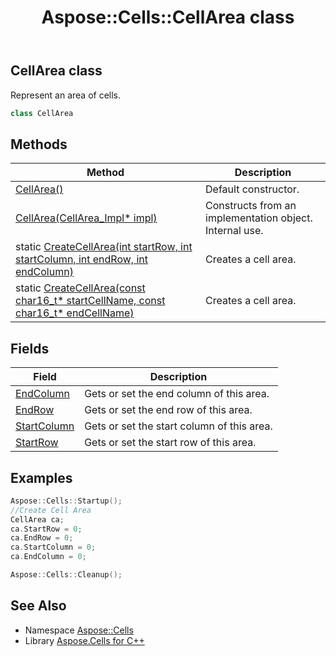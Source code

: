 ﻿---
title: Aspose::Cells::CellArea class
linktitle: CellArea
second_title: Aspose.Cells for C++ API Reference
description: 'Aspose::Cells::CellArea class. Represent an area of cells in C++.'
type: docs
weight: 1300
url: /cpp/aspose.cells/cellarea/
---
## CellArea class


Represent an area of cells.

```cpp
class CellArea
```

## Methods

| Method | Description |
| --- | --- |
| [CellArea()](./cellarea/) | Default constructor. |
| [CellArea(CellArea_Impl* impl)](./cellarea/) | Constructs from an implementation object. Internal use. |
| static [CreateCellArea(int startRow, int startColumn, int endRow, int endColumn)](./createcellarea/) | Creates a cell area. |
| static [CreateCellArea(const char16_t* startCellName, const char16_t* endCellName)](./createcellarea/) | Creates a cell area. |
## Fields

| Field | Description |
| --- | --- |
| [EndColumn](./endcolumn/) | Gets or set the end column of this area. |
| [EndRow](./endrow/) | Gets or set the end row of this area. |
| [StartColumn](./startcolumn/) | Gets or set the start column of this area. |
| [StartRow](./startrow/) | Gets or set the start row of this area. |

## Examples


```cpp
Aspose::Cells::Startup();
//Create Cell Area
CellArea ca;
ca.StartRow = 0;
ca.EndRow = 0;
ca.StartColumn = 0;
ca.EndColumn = 0;

Aspose::Cells::Cleanup();
```

## See Also

* Namespace [Aspose::Cells](../)
* Library [Aspose.Cells for C++](../../)
